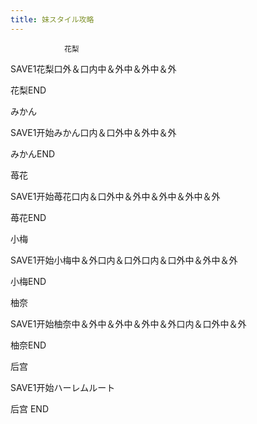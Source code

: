 ```yaml
---
title: 妹スタイル攻略
---
```


                花梨

SAVE1花梨口外＆口内中＆外中＆外中＆外

花梨END

みかん

SAVE1开始みかん口内＆口外中＆外中＆外

みかんEND

苺花

SAVE1开始苺花口内＆口外中＆外中＆外中＆外中＆外

苺花END

小梅

SAVE1开始小梅中＆外口内＆口外口内＆口外中＆外中＆外

小梅END

柚奈

SAVE1开始柚奈中＆外中＆外中＆外中＆外口内＆口外中＆外

柚奈END

后宫

SAVE1开始ハーレムルート

后宫 END
              
